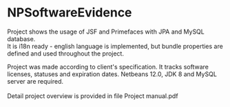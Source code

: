 # NPSoftwareEvidence

Project shows the usage of JSF and Primefaces with JPA and MySQL database. <br/>
It is i18n ready - english language is implemented, but bundle properties are defined and used throughout the project.

Project was made according to client's specification. It tracks software licenses, statuses and expiration dates.
Netbeans 12.0, JDK 8 and MySQL server are required. <br/><br/>
Detail project overview is provided in file Project manual.pdf

